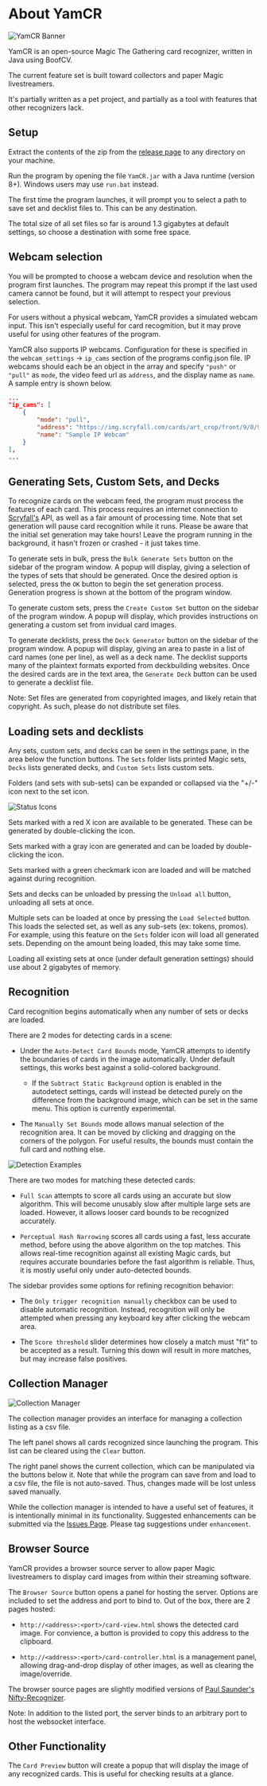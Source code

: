 # About YamCR

![YamCR Banner](readmeImages/YamCRBanner.png)

YamCR is an open-source Magic The Gathering card recognizer, written in Java using BoofCV.

The current feature set is built toward collectors and paper Magic livestreamers.

It's partially written as a pet project, and partially as a tool with features that other recognizers lack.

## Setup

Extract the contents of the zip from the [release page]([https://github.com/Noatzon/Yet-Another-Magic-Card-Recognizer/releases/latest]) to any directory on your machine.

Run the program by opening the file ```YamCR.jar``` with a Java runtime (version 8+). Windows users may use ```run.bat``` instead.

The first time the program launches, it will prompt you to select a path to save set and decklist files to. This can be any destination.

The total size of all set files so far is around 1.3 gigabytes at default settings, so choose a destination with some free space.

## Webcam selection

You will be prompted to choose a webcam device and resolution when the program first launches. The program may
repeat this prompt if the last used camera cannot be found, but it will attempt to respect your previous selection.

For users without a physical webcam, YamCR provides a simulated webcam input. This isn't especially useful for card recogmition, but it may prove useful for
using other features of the program.

YamCR also supports IP webcams. Configuration for these is specified in the ```webcam_settings``` -> ```ip_cams``` section of the programs config.json file.
IP webcams should each be an object in the array and specify ```"push"``` or ```"pull"``` as ```mode```, the video feed url as ```address```, and the display name as
```name```. A sample entry is shown below.

```json
...
"ip_cams": [
    {
        "mode": "pull",
        "address": "https://img.scryfall.com/cards/art_crop/front/9/0/90c7bea0-79c9-4856-8279-cef7cee82fc1.jpg?1562739519",
        "name": "Sample IP Webcam"
    }
],
...
```

## Generating Sets,  Custom Sets, and Decks

To recognize cards on the webcam feed, the program must process the features of each card.
This process requires an internet connection to [Scryfall's](https://scryfall.com) API,
as well as a fair amount of processing time. Note that set generation will pause card recognition
while it runs. Please be aware that the initial set generation may take hours! Leave the program running in the background, it hasn't frozen or crashed - it just takes time.

To generate sets in bulk, press the ```Bulk Generate Sets``` button on the sidebar of the program window.
A popup will display, giving a selection of the types of sets
that should be generated. Once the desired option is selected,
press the ```OK``` button to begin the set generation process.
Generation progress is shown at the bottom of the program window.

To generate custom sets, press the ```Create Custom Set``` button on the sidebar of the program window.
A popup will display, which provides instructions on generating a custom set from invidual card images.

To generate decklists, press the ```Deck Generator``` button on the sidebar of the program window.
A popup will display, giving an area to paste in a list of card names (one per line),
as well as a deck name. The decklist supports many of the plaintext formats exported from deckbuilding websites.
Once the desired cards are in the text area, the ```Generate Deck``` button can be used to generate a decklist file.

Note: Set files are generated from copyrighted images, and likely retain that copyright.
As such, please do not distribute set files.

## Loading sets and decklists

Any sets, custom sets, and decks can be seen in the settings pane, in the area below the function buttons. The ```Sets``` folder lists printed Magic sets,
```Decks``` lists generated decks, and ```Custom Sets``` lists custom sets.

Folders (and sets with sub-sets) can be expanded or collapsed via the "+/-" icon next to the set icon.

![Status Icons](readmeImages/SetPanel.png)

Sets marked with a red X icon are available to be generated. These can be generated by double-clicking the icon.

Sets marked with a gray icon are generated and can be loaded by double-clicking the icon.

Sets marked with a green checkmark icon are loaded and will be matched against during recognition.

Sets and decks can be unloaded by pressing the ```Unload all``` button, unloading all sets at once.

Multiple sets can be loaded at once by pressing the ```Load Selected``` button. This loads the selected set,
as well as any sub-sets (ex: tokens, promos).
For example, using this feature on the ```Sets``` folder icon will load all generated sets.
Depending on the amount being loaded, this may take some time.

Loading all existing sets at once (under default generation settings) should use about 2 gigabytes of memory.

## Recognition

Card recognition begins automatically when any number of sets or decks are loaded.

There are 2 modes for detecting cards in a scene:

* Under the ```Auto-Detect Card Bounds``` mode, YamCR attempts to identify the boundaries of cards in the image automatically. Under default settings, this works best against a solid-colored background.

  * If the ```Subtract Static Background``` option is enabled in the autodetect settings, cards will instead be detected purely on the difference from the background image, which can be set in the same menu. This option is currently experimental.

* The ```Manually Set Bounds``` mode allows manual selection of the recognition area. It can be moved by clicking and dragging on the corners of the polygon.
For useful results, the bounds must contain the full card and nothing else.

![Detection Examples](readmeImages/CardBounds.png)

There are two modes for matching these detected cards:

* ```Full Scan``` attempts to score all cards using an accurate but slow algorithm. This will become unusably slow after multiple large sets are loaded.
However, it allows looser card bounds to be recognized accurately.

* ```Perceptual Hash Narrowing``` scores all cards using a fast, less accurate method, before using the above algorithm on the top matches. This allows real-time recognition against all existing Magic cards, but requires accurate
boundaries before the fast algorithm is reliable. Thus, it is mostly useful only
under auto-detected bounds.

The sidebar provides some options for refining recognition behavior:

* The ```Only trigger recognition manually``` checkbox can be used to disable automatic recognition. Instead, recognition will only be attempted when pressing any keyboard key after clicking the webcam area.

* The ```Score threshold``` slider determines how closely a match must "fit" to be accepted as a result. Turning this down will result in more matches, but may increase false positives.

## Collection Manager

![Collection Manager](readmeImages/CollectionManager.png)

The collection manager provides an interface for managing a collection listing as a csv file.

The left panel shows all cards recognized since launching the program. This list can be cleared
using the ```Clear``` button.

The right panel shows the current collection, which can be manipulated via the buttons below it. Note that while the program can save from and load to a csv file, the file is not auto-saved. Thus, changes made will be lost unless saved manually.

While the collection manager is intended to have a useful set of features, it is intentionally minimal in its functionality. Suggested enhancements can be submitted via the [Issues Page](https://github.com/ForOhForError/Yet-Another-Magic-Card-Recognizer/issues). Please tag suggestions under ```enhancement```.

## Browser Source

YamCR provides a browser source server to allow paper Magic livestreamers to display card images from within their streaming software.

The ```Browser Source``` button opens a panel for hosting the server. Options are included to set the address and port to bind to. Out of the box, there are 2 pages hosted:

* ```http://<address>:<port>/card-view.html``` shows the detected card image. For convience, a button is provided to copy this address to the clipboard.

* ```http://<address>:<port>/card-controller.html``` is a management panel, allowing drag-and-drop display of other images, as well as clearing the image/override.

The browser source pages are slightly modified versions of [Paul Saunder's Nifty-Recognizer](https://github.com/paul-lrr/nifty-recognizer).

Note: In addition to the listed port, the server binds to an arbitrary port to host the websocket interface.

## Other Functionality

The ```Card Preview``` button will create a popup that will display the image of any recognized cards. This is useful for checking results at a glance.
